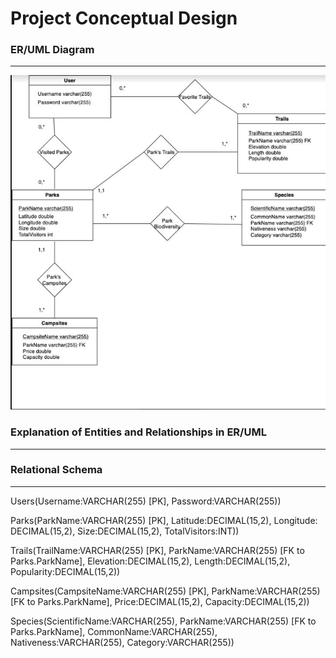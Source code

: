 
# Project Conceptual Design 

### ER/UML Diagram 
***

<img src="images/UML diagram.JPG" alt="UML Diagram" width="600"/>

### Explanation of Entities and Relationships in ER/UML
***



### Relational Schema
***
Users(Username:VARCHAR(255) [PK], Password:VARCHAR(255))

Parks(ParkName:VARCHAR(255) [PK], Latitude:DECIMAL(15,2), Longitude: DECIMAL(15,2), Size:DECIMAL(15,2), TotalVisitors:INT))

Trails(TrailName:VARCHAR(255) [PK], ParkName:VARCHAR(255) [FK to Parks.ParkName], Elevation:DECIMAL(15,2), Length:DECIMAL(15,2), Popularity:DECIMAL(15,2))

Campsites(CampsiteName:VARCHAR(255) [PK], ParkName:VARCHAR(255) [FK to Parks.ParkName], Price:DECIMAL(15,2), Capacity:DECIMAL(15,2))

Species(ScientificName:VARCHAR(255), ParkName:VARCHAR(255) [FK to Parks.ParkName], CommonName:VARCHAR(255), Nativeness:VARCHAR(255), Category:VARCHAR(255))


